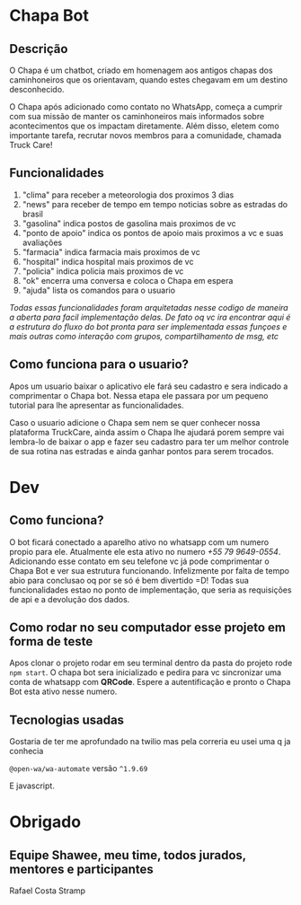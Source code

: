 # Chapa Bot
## Descrição 
O Chapa é um chatbot, criado em homenagem aos antigos chapas dos caminhoneiros que os orientavam, quando estes chegavam em um destino desconhecido. 

O Chapa após adicionado como contato no WhatsApp, começa a cumprir com sua missão de manter os caminhoneiros mais informados sobre acontecimentos que os impactam diretamente. Além disso, eletem como importante tarefa, recrutar novos membros para a comunidade, chamada Truck Care!


## Funcionalidades
1. "clima" para receber a meteorologia dos proximos 3 dias 
2. "news" para receber de tempo em tempo noticias sobre as estradas do brasil
3. "gasolina" indica postos de gasolina mais proximos de vc
4. "ponto de apoio" indica os pontos de apoio mais proximos a vc e suas avaliações
5. "farmacia"  indica farmacia mais proximos de vc
6. "hospital"  indica hospital mais proximos de vc
7. "policia"   indica policia mais proximos de vc
8. "ok" encerra uma conversa e coloca o Chapa em espera
9. "ajuda" lista os comandos para o usuario

_Todas essas funcionalidades foram arquitetadas nesse codigo de maneira a aberta para facil implementação delas. De fato oq vc ira encontrar aqui é a estrutura do fluxo do bot pronta para ser implementada essas funçoes e mais outras como interação com grupos, compartilhamento de msg, etc_


## Como funciona para o usuario? 
Apos um usuario baixar o aplicativo ele fará seu cadastro e sera indicado a comprimentar o Chapa bot.
Nessa etapa ele passara por um pequeno tutorial para lhe apresentar as funcionalidades. 

Caso o usuario adicione o Chapa sem nem se quer conhecer nossa plataforma TruckCare, ainda assim o Chapa lhe ajudará porem sempre vai lembra-lo de baixar o app e fazer seu cadastro para ter um melhor controle de sua rotina nas estradas e ainda ganhar pontos para serem trocados.

# Dev
## Como funciona?
O bot ficará conectado a aparelho ativo no whatsapp com um numero propio para ele. Atualmente ele esta ativo no numero *+55 79 9649-0554*. Adicionando esse contato em seu telefone vc já pode comprimentar o Chapa Bot e ver sua estrutura funcionando. Infelizmente por falta de tempo abio para conclusao oq por se só é bem divertido =D! Todas sua funcionalidades estao no ponto de implementação, que seria as requisições de api e a devolução dos dados.


## Como rodar no seu computador esse projeto em forma de teste
Apos clonar o projeto rodar em seu terminal dentro da pasta do projeto  rode `npm start`. 
O chapa bot sera inicializado e pedira para vc sincronizar uma conta de whatsapp com **QRCode**.
Espere a autentificação e pronto o Chapa Bot esta ativo nesse numero.

## Tecnologias usadas
Gostaria de ter me aprofundado na twilio mas pela correria eu usei uma q ja conhecia 

`@open-wa/wa-automate` versão `^1.9.69`

E javascript.



# Obrigado
##  Equipe Shawee, meu time, todos jurados, mentores e participantes

Rafael Costa Stramp
